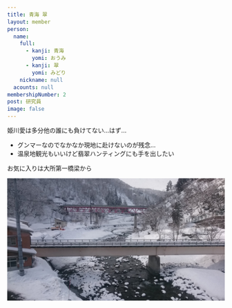 ```yaml
---
title: 青海 翠
layout: member
person:
  name:
    full:
      - kanji: 青海
        yomi: おうみ
      - kanji: 翠
        yomi: みどり
    nickname: null
  acounts: null
membershipNumber: 2
post: 研究員
image: false
---
```

姫川愛は多分他の誰にも負けてない...はず...

- グンマーなのでなかなか現地に赴けないのが残念...
- 温泉地観光もいいけど翡翠ハンティングにも手を出したい

お気に入りは大所第一橋梁から

![大所第一橋梁から](/files/images/imports/2019/02/from_Odokoro_1_bri.jpg)